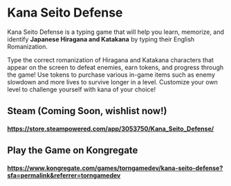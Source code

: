 # Kana Seito Defense
Kana Seito Defense is a typing game that will help you learn, memorize, and identify **Japanese Hiragana and Katakana** by typing their English Romanization.  

Type the correct romanization of Hiragana and Katakana characters that appear on the screen to defeat enemies, earn tokens, and progress through the game! 
Use tokens to purchase various in-game items such as enemy slowdown and more lives to survive longer in a level. Customize your own level to
challenge yourself with kana of your choice!

## Steam (Coming Soon, wishlist now!)
#### https://store.steampowered.com/app/3053750/Kana_Seito_Defense/  

## Play the Game on Kongregate
#### https://www.kongregate.com/games/torngamedev/kana-seito-defense?sfa=permalink&referrer=torngamedev
